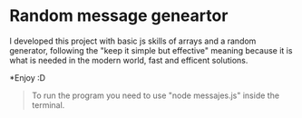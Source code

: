 # Random message geneartor

I developed this project with basic js skills of arrays and a random generator, following the "keep it simple but effective" meaning because it is what is needed in the modern world, fast and efficent solutions.

*Enjoy :D

> To run the program you need to use "node messajes.js" inside the terminal.

